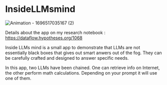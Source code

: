 # InsideLLMsmind

![Animation - 1696517035167 (2)](https://github.com/ArthurSrz/insideLLMsmind/assets/55806298/39d7326f-5612-469b-bae8-79b7cd25878b)

Details about the app on my research notebook : https://dataflow.hypotheses.org/1068


Inside LLMs mind is a small app to demonstrate that LLMs are not essentially black boxes that gives out smart anwers out of the fog. They can be carefully crafted and designed to answer specific needs.

In this app, two LLMs have been chained. One can retrieve info on Internet, the other perform math calculations. Depending on your prompt it will use one of them.
